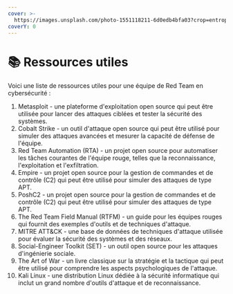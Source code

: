 ```yaml
---
cover: >-
  https://images.unsplash.com/photo-1551118211-6d0edb4bfa03?crop=entropy&cs=tinysrgb&fm=jpg&ixid=MnwxOTcwMjR8MHwxfHNlYXJjaHw1fHxiaWJsaW90aGVxdWV8ZW58MHx8fHwxNjc0ODIyMDIz&ixlib=rb-4.0.3&q=80
coverY: 0
---
```


# 📚 Ressources utiles

Voici une liste de ressources utiles pour une équipe de Red Team en cybersécurité :

1. Metasploit - une plateforme d'exploitation open source qui peut être utilisée pour lancer des attaques ciblées et tester la sécurité des systèmes.
2. Cobalt Strike - un outil d'attaque open source qui peut être utilisé pour simuler des attaques avancées et mesurer la capacité de défense de l'équipe.
3. Red Team Automation (RTA) - un projet open source pour automatiser les tâches courantes de l'équipe rouge, telles que la reconnaissance, l'exploitation et l'exfiltration.
4. Empire - un projet open source pour la gestion de commandes et de contrôle (C2) qui peut être utilisé pour simuler des attaques de type APT.
5. PoshC2 - un projet open source pour la gestion de commandes et de contrôle (C2) qui peut être utilisé pour simuler des attaques de type APT.
6. The Red Team Field Manual (RTFM) - un guide pour les équipes rouges qui fournit des exemples d'outils et de techniques d'attaque.
7. MITRE ATT\&CK - une base de données de techniques d'attaque utilisée pour évaluer la sécurité des systèmes et des réseaux.
8. Social-Engineer Toolkit (SET) - un outil open source pour les attaques d'ingénierie sociale.
9. The Art of War - un livre classique sur la stratégie et la tactique qui peut être utilisé pour comprendre les aspects psychologiques de l'attaque.
10. Kali Linux - une distribution Linux dédiée à la sécurité informatique qui inclut un grand nombre d'outils d'attaque et de reconnaissance.
